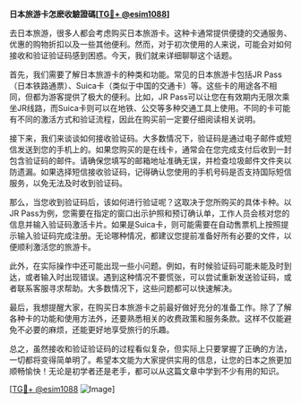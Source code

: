 **日本旅游卡怎麽收驗證碼[[TG💪+ @esim1088](https://t.me/s/esim1088)]**

去日本旅游，很多人都会考虑购买日本旅游卡。这种卡通常提供便捷的交通服务、优惠的购物折扣以及一些其他便利。然而，对于初次使用的人来说，可能会对如何接收和验证验证码感到困惑。今天，我们就来详细聊聊这个话题。

首先，我们需要了解日本旅游卡的种类和功能。常见的日本旅游卡包括JR Pass（日本铁路通票）、Suica卡（类似于中国的交通卡）等。这些卡的用途各不相同，但都为游客提供了极大的便利。比如，JR Pass可以让您在有效期内无限次乘坐JR线路，而Suica卡则可以在地铁、公交等多种交通工具上使用。不同的卡可能有不同的激活方式和验证流程，因此在购买前一定要仔细阅读相关说明。

接下来，我们来谈谈如何接收验证码。大多数情况下，验证码是通过电子邮件或短信发送到您的手机上的。如果您购买的是在线卡，通常会在您完成支付后收到一封包含验证码的邮件。请确保您填写的邮箱地址准确无误，并检查垃圾邮件文件夹以防遗漏。如果选择短信接收验证码，记得确认您使用的手机号码是否支持国际短信服务，以免无法及时收到验证码。

那么，当您收到验证码后，该如何进行验证呢？这取决于您所购买的具体卡种。以JR Pass为例，您需要在指定的窗口出示护照和预订确认单，工作人员会核对您的信息并输入验证码激活卡片。如果是Suica卡，则可能需要在自动售票机上按照提示输入验证码完成注册。无论哪种情况，都建议您提前准备好所有必要的文件，以便顺利激活您的旅游卡。

此外，在实际操作中还可能出现一些小问题。例如，有时候验证码可能未能及时到达，或者输入时出现错误。遇到这种情况不要慌张，可以尝试重新发送验证码，或者联系客服寻求帮助。大多数情况下，这些问题都可以快速解决。

最后，我想提醒大家，在购买日本旅游卡之前最好做好充分的准备工作。除了了解各种卡的功能和使用方法外，还要熟悉相关的收费政策和服务条款。这样不仅能避免不必要的麻烦，还能更好地享受旅行的乐趣。

总之，虽然接收和验证验证码的过程看似复杂，但实际上只要掌握了正确的方法，一切都将变得简单明了。希望本文能为大家提供实用的信息，让您的日本之旅更加顺畅愉快！无论是初学者还是老手，都可以从这篇文章中学到不少有用的知识。

[[TG💪+ @esim1088](https://t.me/s/esim1088) ![Image](https://i.postimg.cc/4NQfJmqS/Snipaste-2025-05-13-00-14-12.png)]